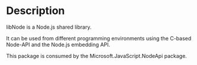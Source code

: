 # Description

libNode is a Node.js shared library.

It can be used from different programming environments using the C-based Node-API and the Node.js embedding API.

This package is consumed by the Microsoft.JavaScript.NodeApi package.
